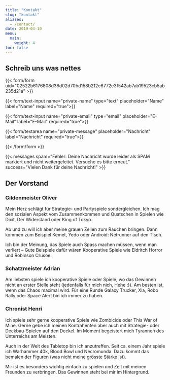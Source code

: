 ```yaml
---
title: "Kontakt"
slug: "kontakt"
aliases:
  - /contact/
date: 2019-04-10
menu:
  main:
    weight: 4
toc: false
---
```


## Schreib uns was nettes

{{< form/form uid="02522b6176808d38d02d70bd158b212e6772e3f542ab7ab19523cb5ab235d21a" >}}

{{< form/text-input name="private-name" type="text" placeholder="Name" label="Name" required="true">}}

{{< form/text-input name="private-email" type="email" placeholder="E-Mail" label="E-Mail" required="true">}}

{{< form/textarea name="private-message" placeholder="Nachricht" label="Nachricht" required="true">}}

{{< /form/form >}}

{{< messages spam="Fehler: Deine Nachricht wurde leider als SPAM markiert und nicht weitergeleitet. Versuche es bitte erneut." success="Vielen Dank für deine Nachricht!" >}}

## Der Vorstand

### Gildenmeister Oliver

Mein Herz schlägt für Strategie- und Partyspiele sondergleichen. Ich mag den sozialen Aspekt vom Zusammenkommen und Quatschen in Spielen wie Dixit, Der Widerstand oder King of Tokyo.

Ab und zu will ich aber meine grauen Zellen zum Rauchen bringen. Dann kommen zum Beispiel Kemet, Yedo oder Android: Netrunner auf den Tisch.

Ich bin der Meinung, das Spiele auch Spass machen müssen, wenn man verliert – Gute Beispiele dafür wären Kooperative Spiele wie Eldritch Horror und Robinson Crusoe.

### Schatzmeister Adrian

Am liebsten spiele ich kooperative Spiele oder Spiele, wo das Gewinnen nicht an erster Stelle steht (jedenfalls für mich nich, Hehe :)). Am besten ist, wenn das Chaos maximal wird. Für eine Runde Galaxy Trucker, Xia, Robo Rally oder Space Alert bin ich immer zu haben.

### Chronist Henri
Ich spiele sehr gerne kooperative Spiele wie Zombicide oder This War of Mine. Gerne gebe ich meinen Kontrahenten aber auch mit Strategie- oder Deckbau-Spielen auf den Deckel. Im Moment begeistert mich Tyrannen des Unterreichs am Meisten.

Auch in der Welt des Tabletop bin ich anzutreffen. Seit ca. einem Jahr spiele ich Warhammer 40k, Blood Bowl und Necromunda. Dazu kommt das bemalen der Figuren (was nicht meine grösste Stärke ist).

Mir ist es besonders wichtig einfach zu spielen und Zeit mit meinen Freunden zu verbringen. Das Gewinnen steht bei mir im Hintergrund.
